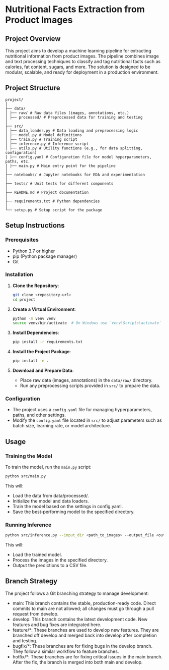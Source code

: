 # Nutritional Facts Extraction from Product Images

## Project Overview

This project aims to develop a machine learning pipeline for extracting nutritional information from product images. The pipeline combines image and text processing techniques to classify and tag nutritional facts such as calories, fat content, sugars, and more. The solution is designed to be modular, scalable, and ready for deployment in a production environment.

## Project Structure
```
project/
│
├── data/
│ ├── raw/ # Raw data files (images, annotations, etc.)
│ ├── processed/ # Preprocessed data for training and testing
│
├── src/
│ ├── data_loader.py # Data loading and preprocessing logic
│ ├── model.py # Model definitions
│ ├── train.py # Training script
│ ├── inference.py # Inference script
│ ├── utils.py # Utility functions (e.g., for data splitting, configuration)
│ ├── config.yaml # Configuration file for model hyperparameters, paths, etc.
│ ├── main.py # Main entry point for the pipeline
│
├── notebooks/ # Jupyter notebooks for EDA and experimentation
│
├── tests/ # Unit tests for different components
│
├── README.md # Project documentation
│
├── requirements.txt # Python dependencies
│
└── setup.py # Setup script for the package
```


## Setup Instructions

### Prerequisites

- Python 3.7 or higher
- pip (Python package manager)
- Git

### Installation

1. **Clone the Repository**:
    ```bash
    git clone <repository-url>
    cd project
    ```

2. **Create a Virtual Environment**:
    ```bash
    python -m venv venv
    source venv/bin/activate  # On Windows use `venv\Scripts\activate`
    ```

3. **Install Dependencies**:
    ```bash
    pip install -r requirements.txt
    ```

4. **Install the Project Package**:
    ```bash
    pip install -e .
    ```

5. **Download and Prepare Data**:
    - Place raw data (images, annotations) in the `data/raw/` directory.
    - Run any preprocessing scripts provided in `src/` to prepare the data.

### Configuration

- The project uses a `config.yaml` file for managing hyperparameters, paths, and other settings.
- Modify the `config.yaml` file located in `src/` to adjust parameters such as batch size, learning rate, or model architecture.

## Usage

### Training the Model

To train the model, run the `main.py` script:

```bash
python src/main.py
```

This will:

- Load the data from data/processed/.
- Initialize the model and data loaders.
- Train the model based on the settings in config.yaml.
- Save the best-performing model to the specified directory.

### Running Inference
```bash
python src/inference.py --input_dir <path_to_images> --output_file <output_predictions.csv>
```

This will:

- Load the trained model.
- Process the images in the specified directory.
- Output the predictions to a CSV file.

## Branch Strategy
The project follows a Git branching strategy to manage development:

- main: This branch contains the stable, production-ready code. Direct commits to main are not allowed; all changes must go through a pull request from develop.
- develop: This branch contains the latest development code. New features and bug fixes are integrated here.
- feature/*: These branches are used to develop new features. They are branched off develop and merged back into develop after completion and testing.
- bugfix/*: These branches are for fixing bugs in the develop branch. They follow a similar workflow to feature branches.
- hotfix/*: These branches are for fixing critical issues in the main branch. After the fix, the branch is merged into both main and develop.
